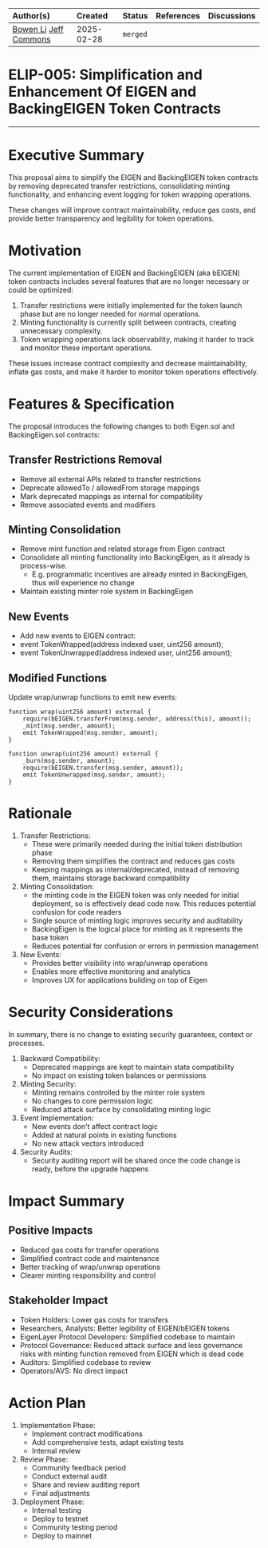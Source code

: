 | Author(s) | Created | Status | References | Discussions |
| :---- | :---- | :---- | :---- | :---- |
| [Bowen Li](mailto:bowen.li@eigenlabs.org) [Jeff Commons](mailto:jeff@eigenfoundation.org)  | 2025-02-28 | `merged` | | |

# ELIP-005: Simplification and Enhancement Of EIGEN and BackingEIGEN Token Contracts 


---

# Executive Summary

This proposal aims to simplify the EIGEN and BackingEIGEN token contracts by removing deprecated transfer restrictions, consolidating minting functionality, and enhancing event logging for token wrapping operations.

These changes will improve contract maintainability, reduce gas costs, and provide better transparency and legibility for token operations.

# Motivation

The current implementation of EIGEN and BackingEIGEN (aka bEIGEN) token contracts includes several features that are no longer necessary or could be optimized:

1. Transfer restrictions were initially implemented for the token launch phase but are no longer needed for normal operations.
2. Minting functionality is currently split between contracts, creating unnecessary complexity.
3. Token wrapping operations lack observability, making it harder to track and monitor these important operations.

These issues increase contract complexity and decrease maintainability, inflate gas costs, and make it harder to monitor token operations effectively.

# Features & Specification

The proposal introduces the following changes to both Eigen.sol and BackingEigen.sol contracts:

## Transfer Restrictions Removal

- Remove all external APIs related to transfer restrictions
- Deprecate allowedTo / allowedFrom storage mappings
- Mark deprecated mappings as internal for compatibility
- Remove associated events and modifiers

## Minting Consolidation

- Remove mint function and related storage from Eigen contract
- Consolidate all minting functionality into BackingEigen, as it already is process-wise. 
    - E.g. programmatic incentives are already minted in BackingEigen, thus will experience no change
- Maintain existing minter role system in BackingEigen

## New Events

- Add new events to EIGEN contract:
- event TokenWrapped(address indexed user, uint256 amount);
- event TokenUnwrapped(address indexed user, uint256 amount);

## Modified Functions

Update wrap/unwrap functions to emit new events:

```solidity
function wrap(uint256 amount) external {
    require(bEIGEN.transferFrom(msg.sender, address(this), amount));
    _mint(msg.sender, amount);
    emit TokenWrapped(msg.sender, amount);
}

function unwrap(uint256 amount) external {
    _burn(msg.sender, amount);
    require(bEIGEN.transfer(msg.sender, amount));
    emit TokenUnwrapped(msg.sender, amount);
}
```

# Rationale

1. Transfer Restrictions:
    - These were primarily needed during the initial token distribution phase
    - Removing them simplifies the contract and reduces gas costs
    - Keeping mappings as internal/deprecated, instead of removing them, maintains storage backward compatibility
2. Minting Consolidation:
    - the minting code in the EIGEN token was only needed for initial deployment, so is effectively dead code now. This reduces potential confusion for code readers
    - Single source of minting logic improves security and auditability
    - BackingEigen is the logical place for minting as it represents the base token
    - Reduces potential for confusion or errors in permission management
3. New Events:
    - Provides better visibility into wrap/unwrap operations
    - Enables more effective monitoring and analytics
    - Improves UX for applications building on top of Eigen

# Security Considerations

In summary, there is no change to existing security guarantees, context or processes.

1. Backward Compatibility:
    - Deprecated mappings are kept to maintain state compatibility
    - No impact on existing token balances or permissions
2. Minting Security:
    - Minting remains controlled by the minter role system
    - No changes to core permission logic
    - Reduced attack surface by consolidating minting logic
3. Event Implementation:
    - New events don't affect contract logic
    - Added at natural points in existing functions
    - No new attack vectors introduced
4. Security Audits:
    - Security auditing report will be shared once the code change is ready, before the upgrade happens


# Impact Summary

## Positive Impacts

- Reduced gas costs for transfer operations
- Simplified contract code and maintenance
- Better tracking of wrap/unwrap operations
- Clearer minting responsibility and control

## Stakeholder Impact

- Token Holders: Lower gas costs for transfers
- Researchers, Analysts: Better legibility of EIGEN/bEIGEN tokens
- EigenLayer Protocol Developers: Simplified codebase to maintain
- Protocol Governance: Reduced attack surface and less governance risks with minting function removed from EIGEN which is dead code
- Auditors: Simplified codebase to review
- Operators/AVS: No direct impact

# Action Plan

1. Implementation Phase:
    - Implement contract modifications
    - Add comprehensive tests, adapt existing tests
    - Internal review
2. Review Phase:
    - Community feedback period
    - Conduct external audit
    - Share and review auditing report
    - Final adjustments
3. Deployment Phase:
    - Internal testing
    - Deploy to testnet
    - Community testing period
    - Deploy to mainnet

